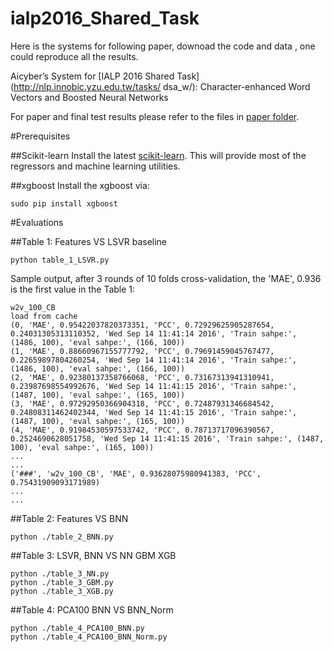 # ialp2016_Shared_Task

Here is the systems for following paper, downoad the code and data , one could reproduce all the results.

Aicyber’s System for [IALP 2016 Shared Task](http://nlp.innobic.yzu.edu.tw/tasks/
dsa_w/): Character-enhanced Word Vectors and Boosted Neural Networks

For paper and final test results please refer to the files in [paper folder](paper).

#Prerequisites

##Scikit-learn
Install the latest [scikit-learn](https://github.com/scikit-learn/scikit-learn). This will provide most of the regressors and machine learning utilities.

##xgboost
Install the xgboost via:
```
sudo pip install xgboost
```


#Evaluations

##Table 1: Features VS LSVR baseline
```
python table_1_LSVR.py
```
Sample output, after 3 rounds of 10 folds cross-validation, the 'MAE', 0.936 is the first value in the Table 1:
```
w2v_100_CB
load from cache
(0, 'MAE', 0.95422037820373351, 'PCC', 0.72929625905287654, 0.24031305313110352, 'Wed Sep 14 11:41:14 2016', 'Train sahpe:', (1486, 100), 'eval sahpe:', (166, 100))
(1, 'MAE', 0.88660967155777792, 'PCC', 0.79691459045767477, 0.22659897804260254, 'Wed Sep 14 11:41:14 2016', 'Train sahpe:', (1486, 100), 'eval sahpe:', (166, 100))
(2, 'MAE', 0.92380137358766068, 'PCC', 0.73167313941310941, 0.23987698554992676, 'Wed Sep 14 11:41:15 2016', 'Train sahpe:', (1487, 100), 'eval sahpe:', (165, 100))
(3, 'MAE', 0.97292950366904318, 'PCC', 0.72487931346684542, 0.24808311462402344, 'Wed Sep 14 11:41:15 2016', 'Train sahpe:', (1487, 100), 'eval sahpe:', (165, 100))
(4, 'MAE', 0.91984530597533742, 'PCC', 0.78713717096390567, 0.2524690628051758, 'Wed Sep 14 11:41:15 2016', 'Train sahpe:', (1487, 100), 'eval sahpe:', (165, 100))
...
...
('###', 'w2v_100_CB', 'MAE', 0.93628075980941383, 'PCC', 0.75431909093171989)
...
...
```
##Table 2: Features VS BNN
```
python ./table_2_BNN.py
```
##Table 3: LSVR, BNN VS NN GBM XGB
```
python ./table_3_NN.py
python ./table_3_GBM.py
python ./table_3_XGB.py
```

##Table 4: PCA100 BNN VS BNN_Norm

```
python ./table_4_PCA100_BNN.py
python ./table_4_PCA100_BNN_Norm.py
```



